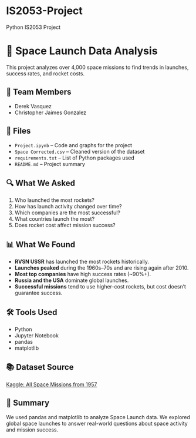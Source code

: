 # IS2053-Project
Python IS2053 Project
# 🚀 Space Launch Data Analysis

This project analyzes over 4,000 space missions to find trends in launches, success rates, and rocket costs.

## 👥 Team Members
- Derek Vasquez  
- Christopher Jaimes Gonzalez

## 📁 Files
- `Project.ipynb` – Code and graphs for the project  
- `Space Corrected.csv` – Cleaned version of the dataset  
- `requirements.txt` – List of Python packages used  
- `README.md` – Project summary  

## 🔍 What We Asked
1. Who launched the most rockets?
2. How has launch activity changed over time?
3. Which companies are the most successful?
4. What countries launch the most?
5. Does rocket cost affect mission success?

## 📊 What We Found
- **RVSN USSR** has launched the most rockets historically.
- **Launches peaked** during the 1960s–70s and are rising again after 2010.
- **Most top companies** have high success rates (~90%+).
- **Russia and the USA** dominate global launches.
- **Successful missions** tend to use higher-cost rockets, but cost doesn’t guarantee success.

## 🛠 Tools Used
- Python
- Jupyter Notebook
- pandas
- matplotlib

## 📚 Dataset Source
[Kaggle: All Space Missions from 1957](https://www.kaggle.com/datasets/agirlcoding/all-space-missions-from-1957)

## 📌 Summary
We used pandas and matplotlib to analyze Space Launch data. We explored global space launches to answer real-world questions about space activity and mission success.


